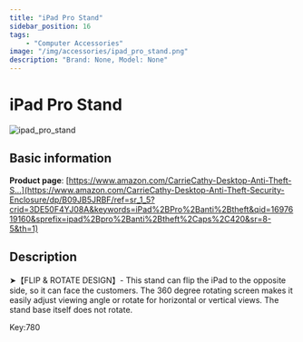 ```yaml
---
title: "iPad Pro Stand"
sidebar_position: 16
tags:
    - "Computer Accessories"
image: "/img/accessories/ipad_pro_stand.png"
description: "Brand: None, Model: None"
---
```

# iPad Pro Stand

![ipad_pro_stand](/img/accessories/ipad_pro_stand.png)

## Basic information

**Product page**: [https://www.amazon.com/CarrieCathy-Desktop-Anti-Theft-S...](https://www.amazon.com/CarrieCathy-Desktop-Anti-Theft-Security-Enclosure/dp/B09JB5JRBF/ref=sr_1_5?crid=3DE50F4YJ08A&keywords=iPad%2BPro%2Banti%2Btheft&qid=1697619160&sprefix=ipad%2Bpro%2Banti%2Btheft%2Caps%2C420&sr=8-5&th=1)

## Description

➤【FLIP & ROTATE DESIGN】\- This stand can flip the iPad to the opposite side, so it can face the customers\. The 360 degree rotating screen makes it easily adjust viewing angle or rotate for horizontal or vertical views\. The stand base itself does not rotate\.

 Key:780

